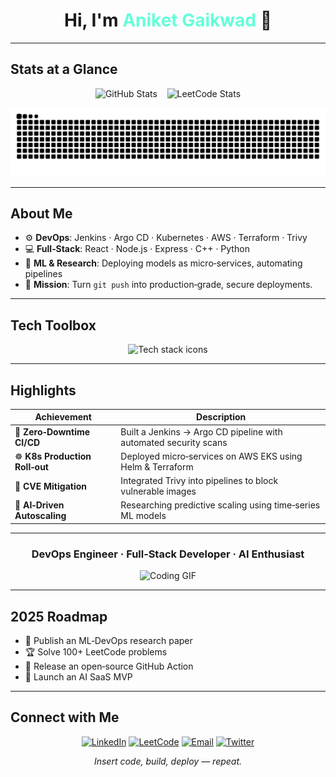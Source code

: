 <!-- ============================= -->

<!--   ANIKET GAIKWAD — PROFILE   -->

<!-- ============================= -->

<h1 align="center">Hi, I'm <span style="color:#64FFDA">Aniket&nbsp;Gaikwad</span> 👋</h1>

---

## Stats at a Glance

<p align="center">
  <img src="https://github-readme-stats.vercel.app/api?username=aniket-gaikwad&show_icons=true&theme=tokyonight&hide_border=true" width="410" alt="GitHub Stats" />
  &nbsp;&nbsp;
  <img src="https://leetcard.jacoblin.cool/aniketgaikwad72002?theme=dark&font=Rubik&animation=true&extension=activity" width="410" alt="LeetCode Stats" />
</p>

<p align="center">
  <picture>
    <source media="(prefers-color-scheme: dark)" srcset="https://github.com/Aniket17200/profile/blob/output/github-snake-dark.svg" />
    <img src="https://github.com/Aniket17200/profile/blob/output/github-snake.svg" alt="GitHub Contribution Snake" />
  </picture>
</p>


---

## About Me

* ⚙️ **DevOps**: Jenkins · Argo CD · Kubernetes · AWS · Terraform · Trivy
* 💻 **Full‑Stack**: React · Node.js · Express · C++ · Python
* 🤖 **ML & Research**: Deploying models as micro‑services, automating pipelines
* 🚀 **Mission**: Turn `git push` into production‑grade, secure deployments.

---

## Tech Toolbox

<p align="center">
  <img src="https://skillicons.dev/icons?i=linux,ubuntu,bash,docker,jenkins,kubernetes,aws,terraform,trivy,cpp,react,nodejs,express,python,tensorflow,jupyter,github" alt="Tech stack icons"/>
</p>

---

## Highlights

| Achievement                    | Description                                                      |
| ------------------------------ | ---------------------------------------------------------------- |
| 🚀 **Zero‑Downtime CI/CD**     | Built a Jenkins → Argo CD pipeline with automated security scans |
| ☸️ **K8s Production Roll‑out** | Deployed micro‑services on AWS EKS using Helm & Terraform        |
| 🔐 **CVE Mitigation**          | Integrated Trivy into pipelines to block vulnerable images       |
| 🧠 **AI‑Driven Autoscaling**   | Researching predictive scaling using time‑series ML models       |

---

<h3 align="center">DevOps Engineer · Full‑Stack Developer · AI Enthusiast</h3>

<p align="center">
  <img src="https://media.giphy.com/media/qgQUggAC3Pfv687qPC/giphy.gif" width="500" alt="Coding GIF"/>
</p>

---

## 2025 Roadmap

* 📘 Publish an ML‑DevOps research paper
* 🏆 Solve 100+ LeetCode problems
* 🔧 Release an open‑source GitHub Action
* 🚀 Launch an AI SaaS MVP

---

## Connect with Me

<p align="center">
  <a href="https://www.linkedin.com/in/aniket-gaikwad-804096234/" target="_blank"><img height="45" src="https://img.shields.io/badge/LinkedIn-0A66C2?style=for-the-badge&logo=linkedin&logoColor=white" alt="LinkedIn"/></a>
  <a href="https://leetcode.com/u/aniketgaikwad72002/" target="_blank"><img height="45" src="https://img.shields.io/badge/LeetCode-FFA116?style=for-the-badge&logo=leetcode&logoColor=black" alt="LeetCode"/></a>
  <a href="mailto:aniket@example.com"><img height="45" src="https://img.shields.io/badge/Gmail-D14836?style=for-the-badge&logo=gmail&logoColor=white" alt="Email"/></a>
  <a href="https://x.com/_Aniket__17" target="_blank"><img height="45" src="https://img.shields.io/badge/Twitter-1DA1F2?style=for-the-badge&logo=twitter&logoColor=white" alt="Twitter"/></a>
</p>

<p align="center"><em>Insert code, build, deploy — repeat.</em></p>
